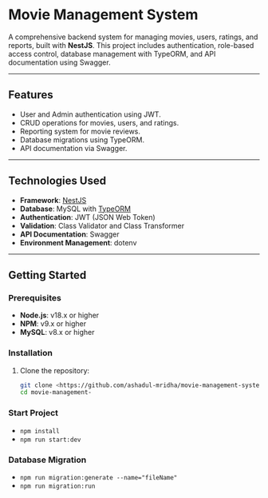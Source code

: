 # Movie Management System

A comprehensive backend system for managing movies, users, ratings, and reports, built with **NestJS**. This project includes authentication, role-based access control, database management with TypeORM, and API documentation using Swagger.

---

## Features

- User and Admin authentication using JWT.
- CRUD operations for movies, users, and ratings.
- Reporting system for movie reviews.
- Database migrations using TypeORM.
- API documentation via Swagger.

---

## Technologies Used

- **Framework**: [NestJS](https://nestjs.com/)
- **Database**: MySQL with [TypeORM](https://typeorm.io/)
- **Authentication**: JWT (JSON Web Token)
- **Validation**: Class Validator and Class Transformer
- **API Documentation**: Swagger
- **Environment Management**: dotenv

---

## Getting Started

### Prerequisites

- **Node.js**: v18.x or higher
- **NPM**: v9.x or higher
- **MySQL**: v8.x or higher

### Installation

1. Clone the repository:
   ```bash
   git clone <https://github.com/ashadul-mridha/movie-management-system.git>
   cd movie-management-

   ```

### Start Project

- `npm install`
- `npm run start:dev`

### Database Migration

- `npm run migration:generate --name="fileName"`
- `npm run migration:run`
